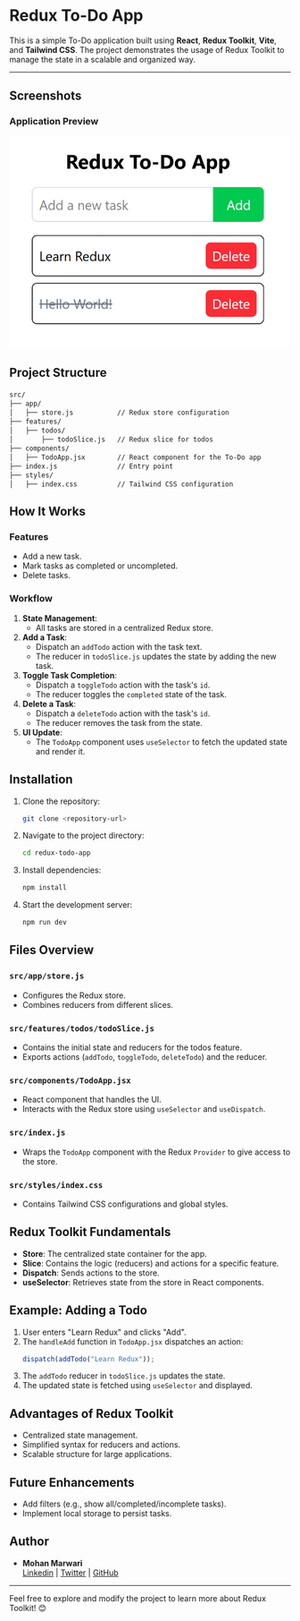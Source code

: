 # Redux To-Do App

This is a simple To-Do application built using **React**, **Redux Toolkit**, **Vite**, and **Tailwind CSS**. The project demonstrates the usage of Redux Toolkit to manage the state in a scalable and organized way.

---

## Screenshots
### Application Preview
![App Screenshot](./src/assets/app-preview.png)

## Project Structure
```
src/
├── app/
│   ├── store.js           // Redux store configuration
├── features/
│   ├── todos/
│       ├── todoSlice.js   // Redux slice for todos
├── components/
│   ├── TodoApp.jsx        // React component for the To-Do app
├── index.js               // Entry point
├── styles/
│   ├── index.css          // Tailwind CSS configuration
```

## How It Works

### Features
- Add a new task.
- Mark tasks as completed or uncompleted.
- Delete tasks.

### Workflow
1. **State Management**:
   - All tasks are stored in a centralized Redux store.
2. **Add a Task**:
   - Dispatch an `addTodo` action with the task text.
   - The reducer in `todoSlice.js` updates the state by adding the new task.
3. **Toggle Task Completion**:
   - Dispatch a `toggleTodo` action with the task's `id`.
   - The reducer toggles the `completed` state of the task.
4. **Delete a Task**:
   - Dispatch a `deleteTodo` action with the task's `id`.
   - The reducer removes the task from the state.
5. **UI Update**:
   - The `TodoApp` component uses `useSelector` to fetch the updated state and render it.

## Installation
1. Clone the repository:
   ```bash
   git clone <repository-url>
   ```
2. Navigate to the project directory:
   ```bash
   cd redux-todo-app
   ```
3. Install dependencies:
   ```bash
   npm install
   ```
4. Start the development server:
   ```bash
   npm run dev
   ```

## Files Overview

### `src/app/store.js`
- Configures the Redux store.
- Combines reducers from different slices.

### `src/features/todos/todoSlice.js`
- Contains the initial state and reducers for the todos feature.
- Exports actions (`addTodo`, `toggleTodo`, `deleteTodo`) and the reducer.

### `src/components/TodoApp.jsx`
- React component that handles the UI.
- Interacts with the Redux store using `useSelector` and `useDispatch`.

### `src/index.js`
- Wraps the `TodoApp` component with the Redux `Provider` to give access to the store.

### `src/styles/index.css`
- Contains Tailwind CSS configurations and global styles.

## Redux Toolkit Fundamentals
- **Store**: The centralized state container for the app.
- **Slice**: Contains the logic (reducers) and actions for a specific feature.
- **Dispatch**: Sends actions to the store.
- **useSelector**: Retrieves state from the store in React components.

## Example: Adding a Todo
1. User enters "Learn Redux" and clicks "Add".
2. The `handleAdd` function in `TodoApp.jsx` dispatches an action:
   ```javascript
   dispatch(addTodo("Learn Redux"));
   ```
3. The `addTodo` reducer in `todoSlice.js` updates the state.
4. The updated state is fetched using `useSelector` and displayed.

## Advantages of Redux Toolkit
- Centralized state management.
- Simplified syntax for reducers and actions.
- Scalable structure for large applications.

## Future Enhancements
- Add filters (e.g., show all/completed/incomplete tasks).
- Implement local storage to persist tasks.

## Author
- **Mohan Marwari**  
  [Linkedin](https://linkedin.com/in/mohan-marwari) | [Twitter](https://twitter.com/mohan_marwari) | [GitHub](https://github.com/mohan-marwari)

---
Feel free to explore and modify the project to learn more about Redux Toolkit! 😊
